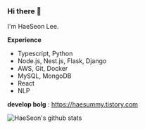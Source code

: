 ### Hi there 👋
I'm HaeSeon Lee.

**Experience**
 * Typescript, Python
 * Node.js, Nest.js, Flask, Django
 * AWS, Git, Docker
 * MySQL, MongoDB
 * React
 * NLP

**develop bolg** : https://haesummy.tistory.com


![HaeSeon's github stats](https://github-readme-stats.vercel.app/api?username=HaeSeon&show_icons=true)

<!-- [![Top Langs](https://github-readme-stats.vercel.app/api/top-langs/?username=HaeSeon&layout=compact)](https://github.com/HaeSeon/github-readme-stats) -->


<!--
**HaeSeon/haeseon** is a ✨ _special_ ✨ repository because its `README.md` (this file) appears on your GitHub profile.

Here are some ideas to get you started:

- 🔭 I’m currently working on cafe.
- 🌱 I’m currently learning ...
- 👯 I’m looking to collaborate on ...
- 🤔 I’m looking for help with ...
- 💬 Ask me about ...
- 📫 How to reach me: ...
- 😄 Pronouns: ...
- ⚡ Fun fact: extremly cute
-->

